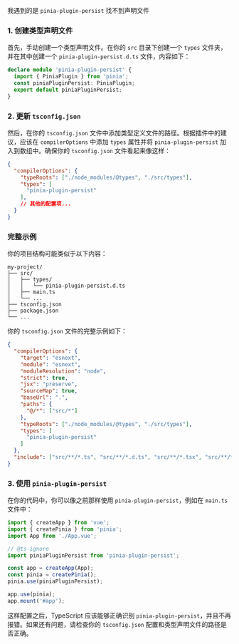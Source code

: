 我遇到的是 `pinia-plugin-persist` 找不到声明文件



### 1. 创建类型声明文件

首先，手动创建一个类型声明文件。在你的 `src` 目录下创建一个 `types` 文件夹，并在其中创建一个 `pinia-plugin-persist.d.ts` 文件，内容如下：

```typescript
declare module 'pinia-plugin-persist' {
  import { PiniaPlugin } from 'pinia';
  const piniaPluginPersist: PiniaPlugin;
  export default piniaPluginPersist;
}
```

### 2. 更新 `tsconfig.json`

然后，在你的 `tsconfig.json` 文件中添加类型定义文件的路径。根据插件中的建议，应该在 `compilerOptions` 中添加 `types` 属性并将 `pinia-plugin-persist` 加入到数组中。确保你的 `tsconfig.json` 文件看起来像这样：

```json
{
  "compilerOptions": {
    "typeRoots": ["./node_modules/@types", "./src/types"],
    "types": [
      "pinia-plugin-persist"
    ],
    // 其他的配置项...
  }
}
```

### 完整示例

你的项目结构可能类似于以下内容：

```
my-project/
├── src/
│   ├── types/
│   │   └── pinia-plugin-persist.d.ts
│   ├── main.ts
│   └── ...
├── tsconfig.json
├── package.json
└── ...
```

你的 `tsconfig.json` 文件的完整示例如下：

```json
{
  "compilerOptions": {
    "target": "esnext",
    "module": "esnext",
    "moduleResolution": "node",
    "strict": true,
    "jsx": "preserve",
    "sourceMap": true,
    "baseUrl": ".",
    "paths": {
      "@/*": ["src/*"]
    },
    "typeRoots": ["./node_modules/@types", "./src/types"],
    "types": [
      "pinia-plugin-persist"
    ]
  },
  "include": ["src/**/*.ts", "src/**/*.d.ts", "src/**/*.tsx", "src/**/*.vue"]
}
```

### 3. 使用 `pinia-plugin-persist`

在你的代码中，你可以像之前那样使用 `pinia-plugin-persist`，例如在 `main.ts` 文件中：

```typescript
import { createApp } from 'vue';
import { createPinia } from 'pinia';
import App from './App.vue';

// @ts-ignore
import piniaPluginPersist from 'pinia-plugin-persist';

const app = createApp(App);
const pinia = createPinia();
pinia.use(piniaPluginPersist);

app.use(pinia);
app.mount('#app');
```

这样配置之后，TypeScript 应该能够正确识别 `pinia-plugin-persist`，并且不再报错。如果还有问题，请检查你的 `tsconfig.json` 配置和类型声明文件的路径是否正确。